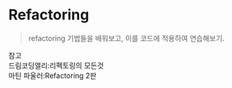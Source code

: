 # Refactoring

> refactoring 기법들을 배워보고, 이를 코드에 적용하여 연습해보기.

참고   
드림코딩엘리:리펙토링의 모든것   
마틴 파울러:Refactoring 2판

